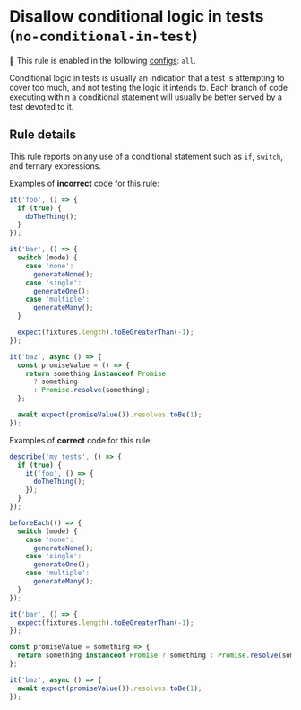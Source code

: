 # Disallow conditional logic in tests (`no-conditional-in-test`)

💼 This rule is enabled in the following
[configs](https://github.com/jest-community/eslint-plugin-jest#shareable-configurations):
`all`.

<!-- end rule header - generated by `yarn tools:regenerate-docs` -->

Conditional logic in tests is usually an indication that a test is attempting to
cover too much, and not testing the logic it intends to. Each branch of code
executing within a conditional statement will usually be better served by a test
devoted to it.

## Rule details

This rule reports on any use of a conditional statement such as `if`, `switch`,
and ternary expressions.

Examples of **incorrect** code for this rule:

```js
it('foo', () => {
  if (true) {
    doTheThing();
  }
});

it('bar', () => {
  switch (mode) {
    case 'none':
      generateNone();
    case 'single':
      generateOne();
    case 'multiple':
      generateMany();
  }

  expect(fixtures.length).toBeGreaterThan(-1);
});

it('baz', async () => {
  const promiseValue = () => {
    return something instanceof Promise
      ? something
      : Promise.resolve(something);
  };

  await expect(promiseValue()).resolves.toBe(1);
});
```

Examples of **correct** code for this rule:

```js
describe('my tests', () => {
  if (true) {
    it('foo', () => {
      doTheThing();
    });
  }
});

beforeEach(() => {
  switch (mode) {
    case 'none':
      generateNone();
    case 'single':
      generateOne();
    case 'multiple':
      generateMany();
  }
});

it('bar', () => {
  expect(fixtures.length).toBeGreaterThan(-1);
});

const promiseValue = something => {
  return something instanceof Promise ? something : Promise.resolve(something);
};

it('baz', async () => {
  await expect(promiseValue()).resolves.toBe(1);
});
```
